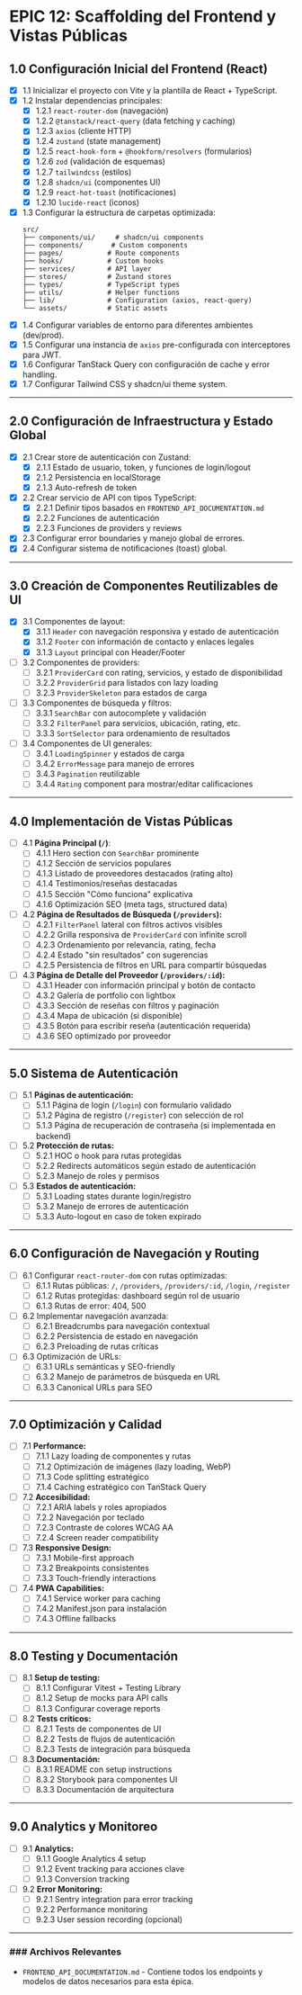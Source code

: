 # EPIC 12: Scaffolding del Frontend y Vistas Públicas

## 1.0 Configuración Inicial del Frontend (React)

- [x] 1.1 Inicializar el proyecto con Vite y la plantilla de React + TypeScript.
- [x] 1.2 Instalar dependencias principales:
  - [x] 1.2.1 `react-router-dom` (navegación)
  - [x] 1.2.2 `@tanstack/react-query` (data fetching y caching)
  - [x] 1.2.3 `axios` (cliente HTTP)
  - [x] 1.2.4 `zustand` (state management)
  - [x] 1.2.5 `react-hook-form` + `@hookform/resolvers` (formularios)
  - [x] 1.2.6 `zod` (validación de esquemas)
  - [x] 1.2.7 `tailwindcss` (estilos)
  - [x] 1.2.8 `shadcn/ui` (componentes UI)
  - [x] 1.2.9 `react-hot-toast` (notificaciones)
  - [x] 1.2.10 `lucide-react` (iconos)
- [x] 1.3 Configurar la estructura de carpetas optimizada:
  ```
  src/
  ├── components/ui/     # shadcn/ui components
  ├── components/       # Custom components
  ├── pages/           # Route components
  ├── hooks/           # Custom hooks
  ├── services/        # API layer
  ├── stores/          # Zustand stores
  ├── types/           # TypeScript types
  ├── utils/           # Helper functions
  ├── lib/             # Configuration (axios, react-query)
  └── assets/          # Static assets
  ```
- [x] 1.4 Configurar variables de entorno para diferentes ambientes (dev/prod).
- [x] 1.5 Configurar una instancia de `axios` pre-configurada con interceptores para JWT.
- [x] 1.6 Configurar TanStack Query con configuración de cache y error handling.
- [x] 1.7 Configurar Tailwind CSS y shadcn/ui theme system.

---

## 2.0 Configuración de Infraestructura y Estado Global

- [x] 2.1 Crear store de autenticación con Zustand:
  - [x] 2.1.1 Estado de usuario, token, y funciones de login/logout
  - [x] 2.1.2 Persistencia en localStorage
  - [x] 2.1.3 Auto-refresh de token
- [x] 2.2 Crear servicio de API con tipos TypeScript:
  - [x] 2.2.1 Definir tipos basados en `FRONTEND_API_DOCUMENTATION.md`
  - [x] 2.2.2 Funciones de autenticación
  - [x] 2.2.3 Funciones de providers y reviews
- [x] 2.3 Configurar error boundaries y manejo global de errores.
- [x] 2.4 Configurar sistema de notificaciones (toast) global.

---

## 3.0 Creación de Componentes Reutilizables de UI

- [x] 3.1 Componentes de layout:
  - [x] 3.1.1 `Header` con navegación responsiva y estado de autenticación
  - [x] 3.1.2 `Footer` con información de contacto y enlaces legales
  - [x] 3.1.3 `Layout` principal con Header/Footer
- [ ] 3.2 Componentes de providers:
  - [ ] 3.2.1 `ProviderCard` con rating, servicios, y estado de disponibilidad
  - [ ] 3.2.2 `ProviderGrid` para listados con lazy loading
  - [ ] 3.2.3 `ProviderSkeleton` para estados de carga
- [ ] 3.3 Componentes de búsqueda y filtros:
  - [ ] 3.3.1 `SearchBar` con autocomplete y validación
  - [ ] 3.3.2 `FilterPanel` para servicios, ubicación, rating, etc.
  - [ ] 3.3.3 `SortSelector` para ordenamiento de resultados
- [ ] 3.4 Componentes de UI generales:
  - [ ] 3.4.1 `LoadingSpinner` y estados de carga
  - [ ] 3.4.2 `ErrorMessage` para manejo de errores
  - [ ] 3.4.3 `Pagination` reutilizable
  - [ ] 3.4.4 `Rating` component para mostrar/editar calificaciones

---

## 4.0 Implementación de Vistas Públicas

- [ ] 4.1 **Página Principal (`/`)**:
  - [ ] 4.1.1 Hero section con `SearchBar` prominente
  - [ ] 4.1.2 Sección de servicios populares
  - [ ] 4.1.3 Listado de proveedores destacados (rating alto)
  - [ ] 4.1.4 Testimonios/reseñas destacadas
  - [ ] 4.1.5 Sección "Cómo funciona" explicativa
  - [ ] 4.1.6 Optimización SEO (meta tags, structured data)
- [ ] 4.2 **Página de Resultados de Búsqueda (`/providers`):**
  - [ ] 4.2.1 `FilterPanel` lateral con filtros activos visibles
  - [ ] 4.2.2 Grilla responsiva de `ProviderCard` con infinite scroll
  - [ ] 4.2.3 Ordenamiento por relevancia, rating, fecha
  - [ ] 4.2.4 Estado "sin resultados" con sugerencias
  - [ ] 4.2.5 Persistencia de filtros en URL para compartir búsquedas
- [ ] 4.3 **Página de Detalle del Proveedor (`/providers/:id`):**
  - [ ] 4.3.1 Header con información principal y botón de contacto
  - [ ] 4.3.2 Galería de portfolio con lightbox
  - [ ] 4.3.3 Sección de reseñas con filtros y paginación
  - [ ] 4.3.4 Mapa de ubicación (si disponible)
  - [ ] 4.3.5 Botón para escribir reseña (autenticación requerida)
  - [ ] 4.3.6 SEO optimizado por proveedor

---

## 5.0 Sistema de Autenticación

- [ ] 5.1 **Páginas de autenticación:**
  - [ ] 5.1.1 Página de login (`/login`) con formulario validado
  - [ ] 5.1.2 Página de registro (`/register`) con selección de rol
  - [ ] 5.1.3 Página de recuperación de contraseña (si implementada en backend)
- [ ] 5.2 **Protección de rutas:**
  - [ ] 5.2.1 HOC o hook para rutas protegidas
  - [ ] 5.2.2 Redirects automáticos según estado de autenticación
  - [ ] 5.2.3 Manejo de roles y permisos
- [ ] 5.3 **Estados de autenticación:**
  - [ ] 5.3.1 Loading states durante login/registro
  - [ ] 5.3.2 Manejo de errores de autenticación
  - [ ] 5.3.3 Auto-logout en caso de token expirado

---

## 6.0 Configuración de Navegación y Routing

- [ ] 6.1 Configurar `react-router-dom` con rutas optimizadas:
  - [ ] 6.1.1 Rutas públicas: `/`, `/providers`, `/providers/:id`, `/login`, `/register`
  - [ ] 6.1.2 Rutas protegidas: dashboard según rol de usuario
  - [ ] 6.1.3 Rutas de error: 404, 500
- [ ] 6.2 Implementar navegación avanzada:
  - [ ] 6.2.1 Breadcrumbs para navegación contextual
  - [ ] 6.2.2 Persistencia de estado en navegación
  - [ ] 6.2.3 Preloading de rutas críticas
- [ ] 6.3 Optimización de URLs:
  - [ ] 6.3.1 URLs semánticas y SEO-friendly
  - [ ] 6.3.2 Manejo de parámetros de búsqueda en URL
  - [ ] 6.3.3 Canonical URLs para SEO

---

## 7.0 Optimización y Calidad

- [ ] 7.1 **Performance:**
  - [ ] 7.1.1 Lazy loading de componentes y rutas
  - [ ] 7.1.2 Optimización de imágenes (lazy loading, WebP)
  - [ ] 7.1.3 Code splitting estratégico
  - [ ] 7.1.4 Caching estratégico con TanStack Query
- [ ] 7.2 **Accesibilidad:**
  - [ ] 7.2.1 ARIA labels y roles apropiados
  - [ ] 7.2.2 Navegación por teclado
  - [ ] 7.2.3 Contraste de colores WCAG AA
  - [ ] 7.2.4 Screen reader compatibility
- [ ] 7.3 **Responsive Design:**
  - [ ] 7.3.1 Mobile-first approach
  - [ ] 7.3.2 Breakpoints consistentes
  - [ ] 7.3.3 Touch-friendly interactions
- [ ] 7.4 **PWA Capabilities:**
  - [ ] 7.4.1 Service worker para caching
  - [ ] 7.4.2 Manifest.json para instalación
  - [ ] 7.4.3 Offline fallbacks

---

## 8.0 Testing y Documentación

- [ ] 8.1 **Setup de testing:**
  - [ ] 8.1.1 Configurar Vitest + Testing Library
  - [ ] 8.1.2 Setup de mocks para API calls
  - [ ] 8.1.3 Configurar coverage reports
- [ ] 8.2 **Tests críticos:**
  - [ ] 8.2.1 Tests de componentes de UI
  - [ ] 8.2.2 Tests de flujos de autenticación
  - [ ] 8.2.3 Tests de integración para búsqueda
- [ ] 8.3 **Documentación:**
  - [ ] 8.3.1 README con setup instructions
  - [ ] 8.3.2 Storybook para componentes UI
  - [ ] 8.3.3 Documentación de arquitectura

---

## 9.0 Analytics y Monitoreo

- [ ] 9.1 **Analytics:**
  - [ ] 9.1.1 Google Analytics 4 setup
  - [ ] 9.1.2 Event tracking para acciones clave
  - [ ] 9.1.3 Conversion tracking
- [ ] 9.2 **Error Monitoring:**
  - [ ] 9.2.1 Sentry integration para error tracking
  - [ ] 9.2.2 Performance monitoring
  - [ ] 9.2.3 User session recording (opcional)

---

### ### Archivos Relevantes

- `FRONTEND_API_DOCUMENTATION.md` - Contiene todos los endpoints y modelos de datos necesarios para esta épica.